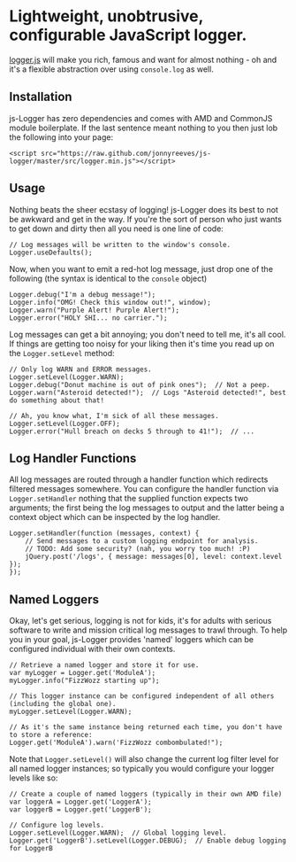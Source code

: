 # Lightweight, unobtrusive, configurable JavaScript logger.

[logger.js](https://github.com/jonnyreeves/js-logger/blob/master/src/logger.js) will make you rich, famous and want for almost nothing - oh and it's a flexible abstraction over using `console.log` as well.

## Installation
js-Logger has zero dependencies and comes with AMD and CommonJS module boilerplate.  If the last sentence meant nothing to you then just lob the following into your page:

	<script src="https://raw.github.com/jonnyreeves/js-logger/master/src/logger.min.js"></script>

## Usage
Nothing beats the sheer ecstasy of logging!  js-Logger does its best to not be awkward and get in the way.  If you're the sort of person who just wants to get down and dirty then all you need is one line of code: 

	// Log messages will be written to the window's console.
	Logger.useDefaults();

Now, when you want to emit a red-hot log message, just drop one of the following (the syntax is identical to the `console` object)

	Logger.debug("I'm a debug message!");
	Logger.info("OMG! Check this window out!", window);
	Logger.warn("Purple Alert! Purple Alert!");
	Logger.error("HOLY SHI... no carrier.");

Log messages can get a bit annoying; you don't need to tell me, it's all cool.  If things are getting too noisy for your liking then it's time you read up on the `Logger.setLevel` method:

	// Only log WARN and ERROR messages.
	Logger.setLevel(Logger.WARN);
	Logger.debug("Donut machine is out of pink ones");  // Not a peep.
	Logger.warn("Asteroid detected!");  // Logs "Asteroid detected!", best do something about that!
	
	// Ah, you know what, I'm sick of all these messages.
	Logger.setLevel(Logger.OFF);
	Logger.error("Hull breach on decks 5 through to 41!");  // ...

## Log Handler Functions
All log messages are routed through a handler function which redirects filtered messages somewhere.  You can configure the handler function via `Logger.setHandler` nothing that the supplied function expects two arguments; the first being the log messages to output and the latter being a context object which can be inspected by the log handler.

	Logger.setHandler(function (messages, context) {
		// Send messages to a custom logging endpoint for analysis.
		// TODO: Add some security? (nah, you worry too much! :P)
		jQuery.post('/logs', { message: messages[0], level: context.level });
	}); 

## Named Loggers
Okay, let's get serious, logging is not for kids, it's for adults with serious software to write and mission critical log messages to trawl through.  To help you in your goal, js-Logger provides 'named' loggers which can be configured individual with their own contexts.

	// Retrieve a named logger and store it for use.
	var myLogger = Logger.get('ModuleA');
	myLogger.info("FizzWozz starting up");
	
	// This logger instance can be configured independent of all others (including the global one).
	myLogger.setLevel(Logger.WARN);
	
	// As it's the same instance being returned each time, you don't have to store a reference:
	Logger.get('ModuleA').warn('FizzWozz combombulated!");
    
Note that `Logger.setLevel()` will also change the current log filter level for all named logger instances; so typically you would configure your logger levels like so:

    // Create a couple of named loggers (typically in their own AMD file)
    var loggerA = Logger.get('LoggerA');
    var loggerB = Logger.get('LoggerB');
    
    // Configure log levels.
    Logger.setLevel(Logger.WARN);  // Global logging level.
    Logger.get('LoggerB').setLevel(Logger.DEBUG);  // Enable debug logging for LoggerB
